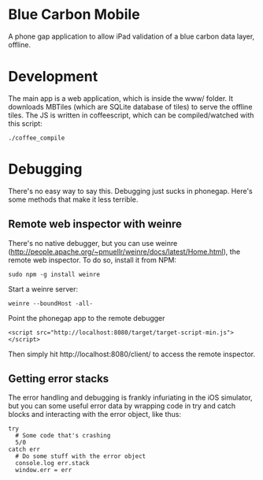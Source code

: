 # Blue Carbon Mobile

A phone gap application to allow iPad validation of a blue carbon data layer, offline.

# Development

The main app is a web application, which is inside the www/ folder. It downloads MBTiles (which are SQLite database of tiles) to serve the offline tiles.
The JS is written in coffeescript, which can be compiled/watched with this script:

    ./coffee_compile

# Debugging

There's no easy way to say this. Debugging just sucks in phonegap. Here's some methods that make it less terrible.

## Remote web inspector with weinre
There's no native debugger, but you can use weinre (http://people.apache.org/~pmuellr/weinre/docs/latest/Home.html), the remote web inspector. To do so, install it from NPM:

    sudo npm -g install weinre

Start a weinre server:

    weinre --boundHost -all-

Point the phonegap app to the remote debugger

    <script src="http://localhost:8080/target/target-script-min.js"></script>

Then simply hit http://localhost:8080/client/ to access the remote inspector.

## Getting error stacks
The error handling and debugging is frankly infuriating in the iOS simulator, but you can some useful error data by wrapping code in try and catch blocks and interacting with the error object, like thus:

    try
      # Some code that's crashing
      5/0
    catch err
      # Do some stuff with the error object
      console.log err.stack
      window.err = err
